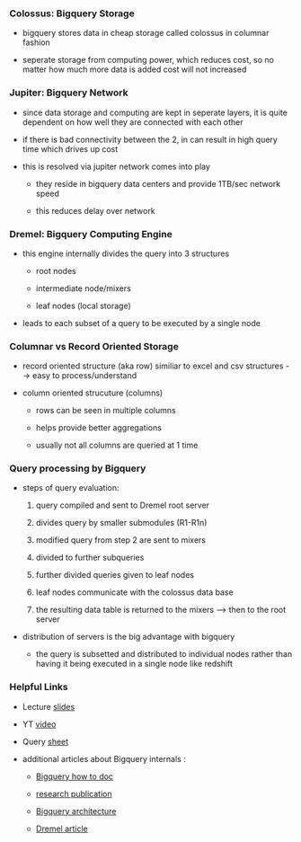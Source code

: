 ### Colossus: Bigquery Storage 

- bigquery stores data in cheap storage called colossus in columnar fashion 

- seperate storage from computing power, which reduces cost, so no matter how much more data is added cost will not increased 

### Jupiter: Bigquery Network

- since data storage and computing are kept in seperate layers, it is quite dependent on how well they are connected with each other 

- if there is bad connectivity between the 2, in can result in high query time which drives up cost 

- this is resolved via jupiter network comes into play

    - they reside in bigquery data centers and provide 1TB/sec network speed 

    - this reduces delay over network 

### Dremel: Bigquery Computing Engine 

- this engine internally divides the query into 3 structures 

    - root nodes 
    
    - intermediate node/mixers

    - leaf nodes (local storage) 

- leads to each subset of a query to be executed by a single node 

### Columnar vs Record Oriented Storage 

- record oriented structure (aka row) similiar to excel and csv structures --> easy to process/understand 

- column oriented strucuture (columns)

    - rows can be seen in multiple columns 

    - helps provide better aggregations 

    - usually not all columns are queried at 1 time 

### Query processing by Bigquery 

- steps of query evaluation:

    1. query compiled and sent to Dremel root server  
    
    2. divides query by smaller submodules (R1-R1n)

    3. modified query from step 2 are sent to mixers 

    4. divided to further subqueries 

    5. further divided queries given to leaf nodes 

    6. leaf nodes communicate with the colossus data base 

    7. the resulting data table is returned to the mixers --> then to the root server 

- distribution of servers is the big advantage with bigquery 

    - the query is subsetted and distributed to individual nodes rather than having it being executed in a single node like redshift 

### Helpful Links

* Lecture [slides](https://docs.google.com/presentation/d/1a3ZoBAXFk8-EhUsd7rAZd-5p_HpltkzSeujjRGB2TAI/edit#slide=id.g10eebc44ce4_0_26)

* YT [video](https://www.youtube.com/watch?v=eduHi1inM4s&t=3s)

* Query [sheet](https://github.com/DataTalksClub/data-engineering-zoomcamp/blob/main/03-data-warehouse/big_query.sql)

* additional articles about Bigquery internals :

    - [Bigquery how to doc](https://cloud.google.com/bigquery/docs/how-to)

    - [research publication](https://research.google/pubs/pub36632/)

    - [Bigquery architecture](https://panoply.io/data-warehouse-guide/bigquery-architecture/)

    - [Dremel article](http://www.goldsborough.me/distributed-systems/2019/05/18/21-09-00-a_look_at_dremel/)